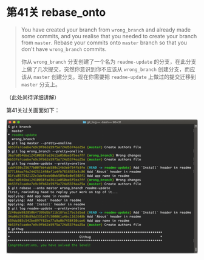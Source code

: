 
# 第41关 rebase_onto

> You have created your branch from `wrong_branch` and already made some commits, and you realise that you needed to create your branch from `master`. Rebase your commits onto `master` branch so that you don't have `wrong_branch` commits.
>
> 你从 `wrong_branch` 分支创建了一个名为 `readme-update` 的分支，在此分支上做了几次提交，突然你意识到你不应该从 `wrong_branch` 创建分支，而应该从 `master` 创建分支。现在你需要把 `readme-update` 上做过的提交迁移到 `master` 分支上。

（此处尚待详细讲解）

第41关过关画面如下：

![第41关 rebase_onto](../images/level-41-rebase-onto.png)
